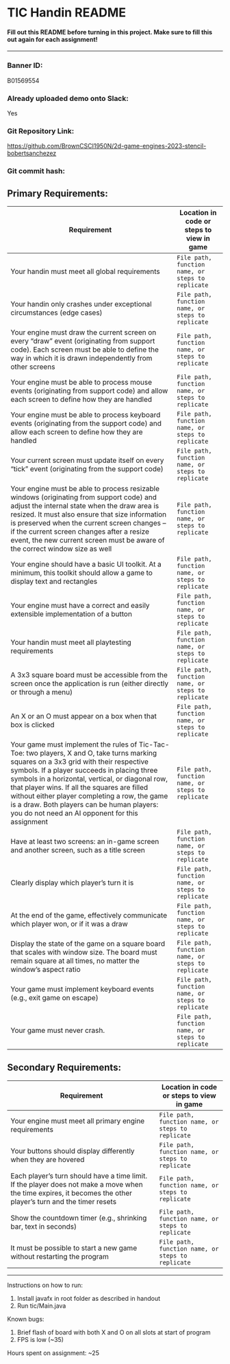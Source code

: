 # TIC Handin README
#### Fill out this README before turning in this project. Make sure to fill this out again for each assignment!
---
### Banner ID:
B01569554
### Already uploaded demo onto Slack:
Yes
### Git Repository Link:
https://github.com/BrownCSCI1950N/2d-game-engines-2023-stencil-bobertsanchezez
### Git commit hash:

## Primary Requirements:
| Requirement                                                                                                                                                                                                                                                                                                                                                                                                                                  | Location in code or steps to view in game             |
|----------------------------------------------------------------------------------------------------------------------------------------------------------------------------------------------------------------------------------------------------------------------------------------------------------------------------------------------------------------------------------------------------------------------------------------------|-------------------------------------------------------|
| Your handin must meet all global requirements                                                                                                                                                                                                                                                                                                                                                                                                | ```File path, function name, or steps to replicate``` |
| Your handin only crashes under exceptional circumstances (edge cases)                                                                                                                                                                                                                                                                                                                                                                        | ```File path, function name, or steps to replicate``` |
| Your engine must draw the current screen on every “draw” event (originating from support code). Each screen must be able to define the way in which it is drawn independently from other screens                                                                                                                                                                                                                                             | ```File path, function name, or steps to replicate``` |
| Your engine must be able to process mouse events (originating from support code) and allow each screen to define how they are handled                                                                                                                                                                                                                                                                                                        | ```File path, function name, or steps to replicate``` |
| Your engine must be able to process keyboard events (originating from the support code) and allow each screen to define how they are handled                                                                                                                                                                                                                                                                                                 | ```File path, function name, or steps to replicate``` |
| Your current screen must update itself on every “tick” event (originating from the support code)                                                                                                                                                                                                                                                                                                                                             | ```File path, function name, or steps to replicate``` |
| Your engine must be able to process resizable windows (originating from support code) and adjust the internal state when the draw area is resized. It must also ensure that size information is preserved when the current screen changes – if the current screen changes after a resize event, the new current screen must be aware of the correct window size as well                                                                      | ```File path, function name, or steps to replicate``` |
| Your engine should have a basic UI toolkit. At a minimum, this toolkit should allow a game to display text and rectangles                                                                                                                                                                                                                                                                                                                    | ```File path, function name, or steps to replicate``` |
| Your engine must have a correct and easily extensible implementation of a button                                                                                                                                                                                                                                                                                                                                                             | ```File path, function name, or steps to replicate``` |
| Your handin must meet all playtesting requirements                                                                                                                                                                                                                                                                                                                                                                                           | ```File path, function name, or steps to replicate``` |
| A 3x3 square board must be accessible from the screen once the application is run (either directly or through a menu)                                                                                                                                                                                                                                                                                                                        | ```File path, function name, or steps to replicate``` |
| An X or an O must appear on a box when that box is clicked                                                                                                                                                                                                                                                                                                                                                                                   | ```File path, function name, or steps to replicate``` |
| Your game must implement the rules of Tic-Tac-Toe: two players, X and O, take turns marking squares on a 3x3 grid with their respective symbols. If a player succeeds in placing three symbols in a horizontal, vertical, or diagonal row, that player wins. If all the squares are filled without either player completing a row, the game is a draw. Both players can be human players: you do not need an AI opponent for this assignment | ```File path, function name, or steps to replicate``` |
| Have at least two screens: an in-game screen and another screen, such as a title screen                                                                                                                                                                                                                                                                                                                                                      | ```File path, function name, or steps to replicate``` |
| Clearly display which player’s turn it is                                                                                                                                                                                                                                                                                                                                                                                                    | ```File path, function name, or steps to replicate``` |
| At the end of the game, effectively communicate which player won, or if it was a draw                                                                                                                                                                                                                                                                                                                                                        | ```File path, function name, or steps to replicate``` |
| Display the state of the game on a square board that scales with window size. The board must remain square at all times, no matter the window’s aspect ratio                                                                                                                                                                                                                                                                                 | ```File path, function name, or steps to replicate``` |
| Your game must implement keyboard events (e.g., exit game on escape)                                                                                                                                                                                                                                                                                                                                                                         | ```File path, function name, or steps to replicate``` |
| Your game must never crash.                                                                                                                                                                                                                                                                                                                                                                                                                  | ```File path, function name, or steps to replicate``` |


## Secondary Requirements:
| Requirement | Location in code or steps to view in game  |
|---|---|
| Your engine must meet all primary engine requirements | ```File path, function name, or steps to replicate``` |
| Your buttons should display differently when they are hovered | ```File path, function name, or steps to replicate``` |
| Each player’s turn should have a time limit. If the player does not make a move when the time expires, it becomes the other player’s turn and the timer resets | ```File path, function name, or steps to replicate``` |
| Show the countdown timer (e.g., shrinking bar, text in seconds) | ```File path, function name, or steps to replicate``` |
| It must be possible to start a new game without restarting the program | ```File path, function name, or steps to replicate``` |

[//]: # (## Extras:)

[//]: # (| Requirement | Location in code or steps to view in game  |)

[//]: # (|---|---|)

[//]: # (| [Copy and paste from handout] | ```File path, function name, or steps to replicate``` |)

--------------------------------------------------------------

Instructions on how to run:
1. Install javafx in root folder as described in handout
2. Run tic/Main.java

Known bugs: 
1. Brief flash of board with both X and O on all slots at start of program
2. FPS is low (~35)

Hours spent on assignment: ~25

